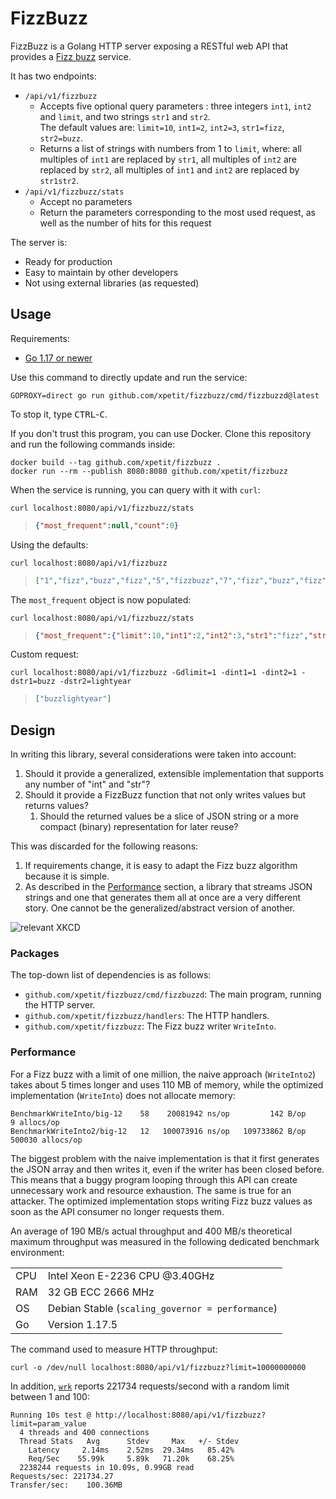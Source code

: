 # FizzBuzz

FizzBuzz is a Golang HTTP server exposing a RESTful web API that provides a [Fizz buzz](https://en.wikipedia.org/wiki/Fizz_buzz) service.

It has two endpoints:

- `/api/v1/fizzbuzz`
  - Accepts five optional query parameters : three integers `int1`, `int2` and `limit`, and two strings `str1` and `str2`.<br>
    The default values are: `limit=10`, `int1=2`, `int2=3`, `str1=fizz`, `str2=buzz`.
  - Returns a list of strings with numbers from 1 to `limit`, where: all multiples of `int1` are replaced by `str1`, all multiples of `int2` are replaced by `str2`, all multiples of `int1` and `int2` are replaced by `str1str2`.
- `/api/v1/fizzbuzz/stats`
  - Accept no parameters
  - Return the parameters corresponding to the most used request, as well as the number of hits for this request

The server is:

- Ready for production
- Easy to maintain by other developers
- Not using external libraries (as requested)

## Usage

Requirements:

- [Go 1.17 or newer](https://golang.org/dl/)

Use this command to directly update and run the service:

```
GOPROXY=direct go run github.com/xpetit/fizzbuzz/cmd/fizzbuzzd@latest
```

To stop it, type <kbd>CTRL</kbd>-<kbd>C</kbd>.

If you don't trust this program, you can use Docker. Clone this repository and run the following commands inside:

```
docker build --tag github.com/xpetit/fizzbuzz .
docker run --rm --publish 8080:8080 github.com/xpetit/fizzbuzz
```

When the service is running, you can query with it with `curl`:

```
curl localhost:8080/api/v1/fizzbuzz/stats
```

> <!-- prettier-ignore -->
> ```json
> {"most_frequent":null,"count":0}
> ```

Using the defaults:

```
curl localhost:8080/api/v1/fizzbuzz
```

> <!-- prettier-ignore -->
> ```json
> ["1","fizz","buzz","fizz","5","fizzbuzz","7","fizz","buzz","fizz"]
> ```

The `most_frequent` object is now populated:

```
curl localhost:8080/api/v1/fizzbuzz/stats
```

> <!-- prettier-ignore -->
> ```json
> {"most_frequent":{"limit":10,"int1":2,"int2":3,"str1":"fizz","str2":"buzz"},"count":1}
> ```

Custom request:

```
curl localhost:8080/api/v1/fizzbuzz -Gdlimit=1 -dint1=1 -dint2=1 -dstr1=buzz -dstr2=lightyear
```

> ```json
> ["buzzlightyear"]
> ```

## Design

In writing this library, several considerations were taken into account:

1. Should it provide a generalized, extensible implementation that supports any number of "int" and "str"?
2. Should it provide a FizzBuzz function that not only writes values but returns values?
   1. Should the returned values be a slice of JSON string or a more compact (binary) representation for later reuse?

This was discarded for the following reasons:

1. If requirements change, it is easy to adapt the Fizz buzz algorithm because it is simple.
2. As described in the [Performance](#performance) section, a library that streams JSON strings and one that generates them all at once are a very different story. One cannot be the generalized/abstract version of another.

![relevant XKCD](https://imgs.xkcd.com/comics/the_general_problem.png)

### Packages

The top-down list of dependencies is as follows:

- `github.com/xpetit/fizzbuzz/cmd/fizzbuzzd`: The main program, running the HTTP server.
- `github.com/xpetit/fizzbuzz/handlers`: The HTTP handlers.
- `github.com/xpetit/fizzbuzz`: The Fizz buzz writer `WriteInto`.

### Performance

For a Fizz buzz with a limit of one million, the naive approach (`WriteInto2`) takes about 5 times longer and uses 110 MB of memory, while the optimized implementation (`WriteInto`) does not allocate memory:

```
BenchmarkWriteInto/big-12    58    20081942 ns/op         142 B/op        9 allocs/op
BenchmarkWriteInto2/big-12   12   100073916 ns/op   109733862 B/op   500030 allocs/op
```

The biggest problem with the naive implementation is that it first generates the JSON array and then writes it, even if the writer has been closed before.
This means that a buggy program looping through this API can create unnecessary work and resource exhaustion. The same is true for an attacker.
The optimized implementation stops writing Fizz buzz values as soon as the API consumer no longer requests them.

An average of 190 MB/s actual throughput and 400 MB/s theoretical maximum throughput was measured in the following dedicated benchmark environment:

|     |                                                  |
| --- | ------------------------------------------------ |
| CPU | Intel Xeon E-2236 CPU @3.40GHz                   |
| RAM | 32 GB ECC 2666 MHz                               |
| OS  | Debian Stable (`scaling_governor = performance`) |
| Go  | Version 1.17.5                                   |

The command used to measure HTTP throughput:

```
curl -o /dev/null localhost:8080/api/v1/fizzbuzz?limit=10000000000
```

In addition, [`wrk`](https://github.com/wg/wrk) reports 221734 requests/second with a random limit between 1 and 100:

```
Running 10s test @ http://localhost:8080/api/v1/fizzbuzz?limit=param_value
  4 threads and 400 connections
  Thread Stats   Avg      Stdev     Max   +/- Stdev
    Latency     2.14ms    2.52ms  29.34ms   85.42%
    Req/Sec    55.99k     5.89k   71.20k    68.25%
  2238244 requests in 10.09s, 0.99GB read
Requests/sec: 221734.27
Transfer/sec:    100.36MB
```
